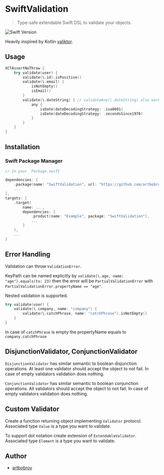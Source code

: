 # SwiftValidation

> Type-safe extendable Swift DSL to validate your objects.

![Swift Version](https://img.shields.io/badge/swift-5.4-brightgreen)

Heavily inspired by Kotlin [valiktor](https://github.com/valiktor/valiktor).

## Usage

```swift
XCTAssertNoThrow {
    try validate(user) {
        validate(\.id).isPositive()
        validate(\.email) {
            isNotEmpty()
            isEmail()
        }
        validate(\.dateString) { // validateAny(\.dateString) also works
            any {
                isDate(dateDecodingStrategy: .iso8601)
                isDate(dateDecodingStrategy: .secondsSince1970)
            }
        }
    }
}
```

## Installation

### Swift Package Manager

```swift
// In your `Package.swift`

dependencies: [
    .package(name: "SwiftValidation", url: "https://github.com/artbobrov/SwiftValidation", ...),
    ...
],
targets: [
    .target(
        name: ...,
        dependencies: [
            .product(name: "Example", package: "SwiftValidation"),
            ...
        ]
    ),
    ...
]
```

## Error Handling

Validation can throw `ValidationError`.

KeyPath can be named explicitly by `validate(\.age, name: "age").equals(to: 23)` then the error will be `PartialValidationError` with `PartialValidationError.propertyName == "age"`.

Nested validation is supported.

```swift
try validate(user) {
    validate(\.company, name: "company") {
        validate(\.catchPhrase, name: "catchPhrase").isNotEmpty()
    }
}
```

In case of `catchPhrase` is empty the propertyName equals to `company.catchPhrase`

## DisjunctionValidator, ConjunctionValidator

`DisjunctionValidator` has similar semantic to boolean disjunction operations.
At least one validator should accept the object to not fail.
In case of empty validators validation does nothing.

`ConjunctionValidator` has similar semantic to boolean conjunction operations.
All validators should accept the object to not fail.
In case of empty validators validation does nothing.

## Custom Validator

Create a function returning object implementing `Validator` protocol. Associated type `Value` is a type you want to validate.

To support dot notation create extension of `ExtendableValidator`. Associated type `Element` is a type you want to validate.

## Author

* [artbobrov](https://github.com/artbobrov)
